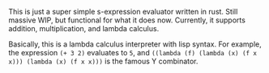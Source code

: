 This is just a super simple s-expression evaluator written in rust. Still massive WIP, but functional for what it does now. Currently, it supports addition, multiplication, and lambda calculus.

Basically, this is a lambda calculus interpreter with lisp syntax. For example, the expression `(+ 3 2)` evaluates to `5`, and `((lambda (f) (lambda (x) (f x x))) (lambda (x) (f x x)))` is the famous Y combinator.
